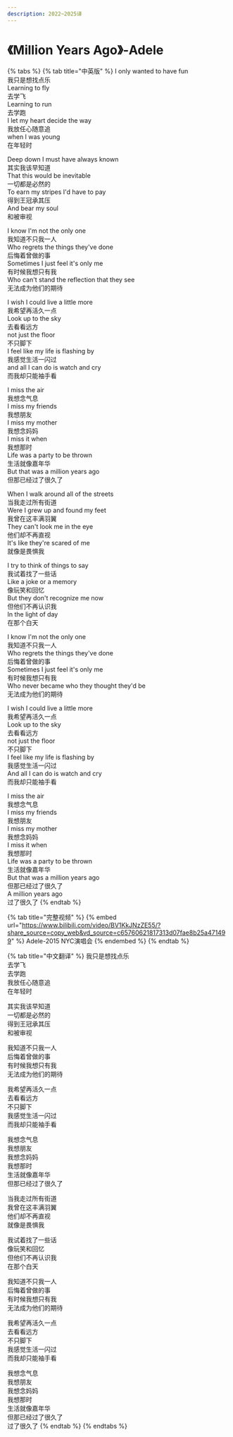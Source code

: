 ```yaml
---
description: 2022~2025译
---
```


# 《Million Years Ago》-Adele

{% tabs %}
{% tab title="中英版" %}
I only wanted to have fun\
我只是想找点乐\
Learning to fly\
去学飞\
Learning to run\
去学跑\
I let my heart decide the way\
我放任心随意追\
when I was young\
在年轻时

Deep down I must have always known\
其实我该早知道\
That this would be inevitable\
一切都是必然的\
To earn my stripes I'd have to pay\
得到王冠承其压\
And bear my soul\
和被审视

I know I'm not the only one\
我知道不只我一人\
Who regrets the things they've done\
后悔着曾做的事\
Sometimes I just feel it's only me\
有时候我想只有我\
Who can't stand the reflection that they see\
无法成为他们的期待

I wish I could live a little more\
我希望再活久一点\
Look up to the sky\
去看看远方\
not just the floor\
不只脚下\
I feel like my life is flashing by\
我感觉生活一闪过\
and all I can do is watch and cry\
而我却只能袖手看

I miss the air\
我想念气息\
I miss my friends\
我想朋友\
I miss my mother\
我想念妈妈\
I miss it when\
我想那时\
Life was a party to be thrown\
生活就像嘉年华\
But that was a million years ago\
但那已经过了很久了

When I walk around all of the streets\
当我走过所有街道\
Were I grew up and found my feet\
我曾在这丰满羽翼\
They can't look me in the eye\
他们却不再直视\
It's like they're scared of me\
就像是畏惧我

I try to think of things to say\
我试着找了一些话\
Like a joke or a memory\
像玩笑和回忆\
But they don't recognize me now\
但他们不再认识我\
In the light of day\
在那个白天

I know I'm not the only one\
我知道不只我一人\
Who regrets the things they've done\
后悔着曾做的事\
Sometimes I just feel it's only me\
有时候我想只有我\
Who never became who they thought they'd be\
无法成为他们的期待

I wish I could live a little more\
我希望再活久一点\
Look up to the sky\
去看看远方\
not just the floor\
不只脚下\
I feel like my life is flashing by\
我感觉生活一闪过\
And all I can do is watch and cry\
而我却只能袖手看

I miss the air\
我想念气息\
I miss my friends\
我想朋友\
I miss my mother\
我想念妈妈\
I miss it when\
我想那时\
Life was a party to be thrown\
生活就像嘉年华\
But that was a million years ago\
但那已经过了很久了\
A million years ago\
过了很久了
{% endtab %}

{% tab title="完整视频" %}
{% embed url="https://www.bilibili.com/video/BV1KkJNzZE55/?share_source=copy_web&vd_source=c65760621817313d07fae8b25a471499" %}
Adele-2015 NYC演唱会
{% endembed %}
{% endtab %}

{% tab title="中文翻译" %}
我只是想找点乐\
去学飞\
去学跑\
我放任心随意追\
在年轻时

其实我该早知道\
一切都是必然的\
得到王冠承其压\
和被审视

我知道不只我一人\
后悔着曾做的事\
有时候我想只有我\
无法成为他们的期待

我希望再活久一点\
去看看远方\
不只脚下\
我感觉生活一闪过\
而我却只能袖手看

我想念气息\
我想朋友\
我想念妈妈\
我想那时\
生活就像嘉年华\
但那已经过了很久了

当我走过所有街道\
我曾在这丰满羽翼\
他们却不再直视\
就像是畏惧我

我试着找了一些话\
像玩笑和回忆\
但他们不再认识我\
在那个白天

我知道不只我一人\
后悔着曾做的事\
有时候我想只有我\
无法成为他们的期待

我希望再活久一点\
去看看远方\
不只脚下\
我感觉生活一闪过\
而我却只能袖手看

我想念气息\
我想朋友\
我想念妈妈\
我想那时\
生活就像嘉年华\
但那已经过了很久了\
过了很久了
{% endtab %}
{% endtabs %}

